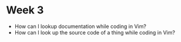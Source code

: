 # Week 3

* How can I lookup documentation while coding in Vim?
* How can I look up the source code of a thing while coding in Vim?
